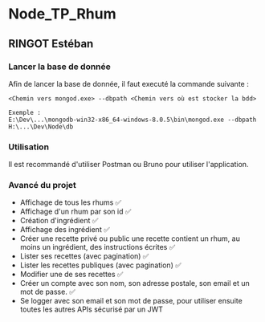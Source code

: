 # Node_TP_Rhum
## RINGOT Estéban

### Lancer la base de donnée
Afin de lancer la base de donnée, il faut executé la commande suivante :
```
<Chemin vers mongod.exe> --dbpath <Chemin vers où est stocker la bdd>

Exemple :
E:\Dev\...\mongodb-win32-x86_64-windows-8.0.5\bin\mongod.exe --dbpath H:\...\Dev\Node\db
```

### Utilisation
Il est recommandé d'utiliser Postman ou Bruno pour utiliser l'application.


### Avancé du projet 
- Affichage de tous les rhums ✅
- Affichage d'un rhum par son id ✅
- Création d'ingrédient ✅
- Affichage des ingrédient ✅
- Créer une recette privé ou public
    une recette contient un rhum, au moins un ingrédient, des instructions écrites ✅
- Lister ses recettes (avec pagination) ✅
- Lister les recettes publiques (avec pagination) ✅
- Modifier une de ses recettes ✅
- Créer un compte avec son nom, son adresse postale, son email et un mot de passe. ✅
- Se logger avec son email et son mot de passe, pour utiliser ensuite toutes les autres APIs sécurisé par un JWT